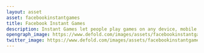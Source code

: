 ```yaml
---
layout: asset
asset: facebookinstantgames
title: Facebook Instant Games
description: Instant Games let people play games on any device, mobile or desktop, right in the Facebook News Feed. There is no download time, the games are highly social, and it’s easy to invite friends.
opengraph_image: https://www.defold.com/images/assets/facebookinstantgames-thumb.png
twitter_image: https://www.defold.com/images/assets/facebookinstantgames-thumb.png
---
```

